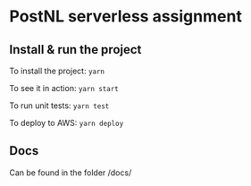 # PostNL serverless assignment

## Install & run the project

To install the project:
`yarn`

To see it in action: 
`yarn start`

To run unit tests:
`yarn test`

To deploy to AWS:
`yarn deploy`

## Docs

Can be found in the folder /docs/

